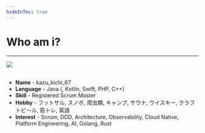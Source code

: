 ```yaml
---
hideInToc: true
---
```


# Who am i?

***

<div class="grid grid-cols-[30%_70%] gap-4">

<div>
<img src="/camp.png" />
</div>

<div>
<br>

- <mdi-account-circle /> **Name** - kazu_kichi_67
- <carbon-book /> **Language** - Java (, Kotlin, Swift, PHP, C++)
- <carbon-bookmark /> **Skill** - Registered Scrum Master
- <carbon-bar /> **Hobby** - フットサル, スノボ, 爬虫類, キャンプ, サウナ, ウイスキー, クラフトビール, 筋トレ, 英語
- <carbon-activity /> **Interest** - Scrum, DDD, Architecture, Observability, Cloud Native, Platform Engineering, AI, Golang, Rust

</div>
</div>
